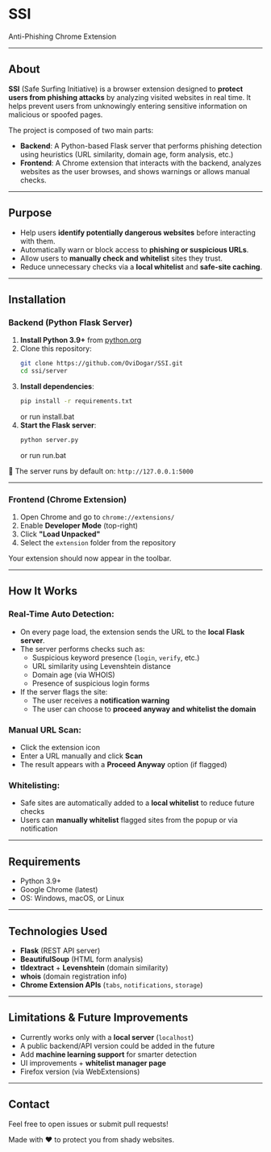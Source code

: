 # SSI  
Anti-Phishing Chrome Extension

---

## About

**SSI** (Safe Surfing Initiative) is a browser extension designed to **protect users from phishing attacks** by analyzing visited websites in real time. It helps prevent users from unknowingly entering sensitive information on malicious or spoofed pages.

The project is composed of two main parts:

- **Backend**: A Python-based Flask server that performs phishing detection using heuristics (URL similarity, domain age, form analysis, etc.)
- **Frontend**: A Chrome extension that interacts with the backend, analyzes websites as the user browses, and shows warnings or allows manual checks.

---

## Purpose

- Help users **identify potentially dangerous websites** before interacting with them.
- Automatically warn or block access to **phishing or suspicious URLs**.
- Allow users to **manually check and whitelist** sites they trust.
- Reduce unnecessary checks via a **local whitelist** and **safe-site caching**.

---

## Installation

### Backend (Python Flask Server)

1. **Install Python 3.9+** from [python.org](https://www.python.org/downloads/)
2. Clone this repository:
   ```bash
   git clone https://github.com/OviDogar/SSI.git
   cd ssi/server
   ```
3. **Install dependencies**:
   ```bash
   pip install -r requirements.txt
   ```
   or run install.bat
4. **Start the Flask server**:
   ```bash
   python server.py
   ```
   or run run.bat

📌 The server runs by default on: `http://127.0.0.1:5000`

---

### Frontend (Chrome Extension)

1. Open Chrome and go to `chrome://extensions/`
2. Enable **Developer Mode** (top-right)
3. Click **"Load Unpacked"**
4. Select the `extension` folder from the repository

Your extension should now appear in the toolbar.

---

## How It Works

### Real-Time Auto Detection:
- On every page load, the extension sends the URL to the **local Flask server**.
- The server performs checks such as:
  - Suspicious keyword presence (`login`, `verify`, etc.)
  - URL similarity using Levenshtein distance
  - Domain age (via WHOIS)
  - Presence of suspicious login forms
- If the server flags the site:
  - The user receives a **notification warning**
  - The user can choose to **proceed anyway and whitelist the domain**

### Manual URL Scan:
- Click the extension icon
- Enter a URL manually and click **Scan**
- The result appears with a **Proceed Anyway** option (if flagged)

### Whitelisting:
- Safe sites are automatically added to a **local whitelist** to reduce future checks
- Users can **manually whitelist** flagged sites from the popup or via notification

---

## Requirements

- Python 3.9+
- Google Chrome (latest)
- OS: Windows, macOS, or Linux

---

## Technologies Used

- **Flask** (REST API server)
- **BeautifulSoup** (HTML form analysis)
- **tldextract** + **Levenshtein** (domain similarity)
- **whois** (domain registration info)
- **Chrome Extension APIs** (`tabs`, `notifications`, `storage`)

---

## Limitations & Future Improvements

- Currently works only with a **local server** (`localhost`)
- A public backend/API version could be added in the future
- Add **machine learning support** for smarter detection
- UI improvements + **whitelist manager page**
- Firefox version (via WebExtensions)

---

## Contact

Feel free to open issues or submit pull requests!

Made with ❤️ to protect you from shady websites.

